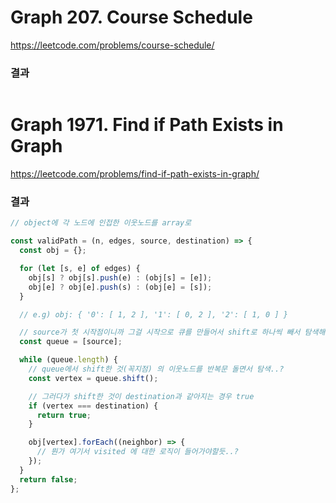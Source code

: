 # Graph 207. Course Schedule

https://leetcode.com/problems/course-schedule/

### 결과

```js

```

# Graph 1971. Find if Path Exists in Graph
<!-- FEEDBACK: 다시 풀기 -->
https://leetcode.com/problems/find-if-path-exists-in-graph/

### 결과

```js
// object에 각 노드에 인접한 이웃노드를 array로

const validPath = (n, edges, source, destination) => {
  const obj = {};

  for (let [s, e] of edges) {
    obj[s] ? obj[s].push(e) : (obj[s] = [e]);
    obj[e] ? obj[e].push(s) : (obj[e] = [s]);
  }

  // e.g) obj: { '0': [ 1, 2 ], '1': [ 0, 2 ], '2': [ 1, 0 ] }

  // source가 첫 시작점이니까 그걸 시작으로 큐를 만들어서 shift로 하나씩 빼서 탐색해나가기?
  const queue = [source];

  while (queue.length) {
    // queue에서 shift한 것(꼭지점) 의 이웃노드를 반복문 돌면서 탐색..?
    const vertex = queue.shift();

    // 그러다가 shift한 것이 destination과 같아지는 경우 true
    if (vertex === destination) {
      return true;
    }

    obj[vertex].forEach((neighbor) => {
      // 뭔가 여기서 visited 에 대한 로직이 들어가야할듯..?
    });
  }
  return false;
};
```
